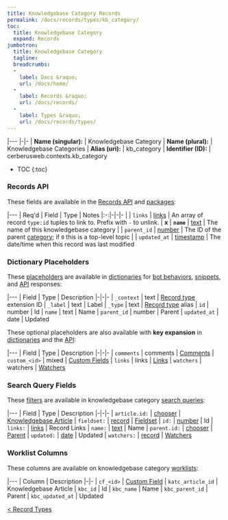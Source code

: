 ```yaml
---
title: Knowledgebase Category Records
permalink: /docs/records/types/kb_category/
toc:
  title: Knowledgebase Category
  expand: Records
jumbotron:
  title: Knowledgebase Category
  tagline: 
  breadcrumbs:
  -
    label: Docs &raquo;
    url: /docs/home/
  -
    label: Records &raquo;
    url: /docs/records/
  -
    label: Types &raquo;
    url: /docs/records/types/
---
```


|---
|-|-
| **Name (singular):** | Knowledgebase Category
| **Name (plural):** | Knowledgebase Categories
| **Alias (uri):** | kb_category
| **Identifier (ID):** | cerberusweb.contexts.kb_category

* TOC
{:toc}

### Records API

These fields are available in the [Records API](/docs/api/endpoints/records/) and [packages](/docs/packages/):

|---
| Req'd | Field | Type | Notes
|:-:|-|-|-
|   | `links` | [links](/docs/records/fields/types/links/) | An array of record `type:id` tuples to link to. Prefix with `-` to unlink. 
| **x** | **`name`** | [text](/docs/records/fields/types/text/) | The name of this knowledgebase category 
|   | `parent_id` | [number](/docs/records/fields/types/number/) | The ID of the parent [category](/docs/records/types/kb_category/); if `0` this is a top-level topic 
|   | `updated_at` | [timestamp](/docs/records/fields/types/timestamp/) | The date/time when this record was last modified 

### Dictionary Placeholders

These [placeholders](/docs/bots/scripting/placeholders/) are available in [dictionaries](/docs/bots/behaviors/dictionaries/) for [bot behaviors](/docs/bots/behaviors/), [snippets](/docs/snippets/), and [API](/docs/api/) responses:

|---
| Field | Type | Description
|-|-|-
| `_context` | text | [Record type](/docs/records/types/) extension ID
| `_label` | text | Label
| `_type` | text | [Record type](/docs/records/types/) alias
| `id` | number | Id
| `name` | text | Name
| `parent_id` | number | Parent
| `updated_at` | date | Updated

These optional placeholders are also available with **key expansion** in [dictionaries](/docs/bots/behaviors/dictionaries/key-expansion/) and the [API](/docs/api/responses/#expanding-keys-in-api-requests):

|---
| Field | Type | Description
|-|-|-
| `comments` | comments | [Comments](/docs/bots/behaviors/dictionaries/key-expansion/#comments)
| `custom_<id>` | mixed | [Custom Fields](/docs/bots/behaviors/dictionaries/key-expansion/#custom-fields)
| `links` | links | [Links](/docs/bots/behaviors/dictionaries/key-expansion/#links)
| `watchers` | watchers | [Watchers](/docs/bots/behaviors/dictionaries/key-expansion/#watchers)
	
### Search Query Fields

These [filters](/docs/search/filters/) are available in knowledgebase category [search queries](/docs/search/):

|---
| Field | Type | Description
|-|-|-
| `article.id:` | [chooser](/docs/search/filters/choosers/) | [Knowledgebase Article](/docs/records/types/kb_article/)
| `fieldset:` | [record](/docs/search/deep-search/) | [Fieldset](/docs/records/types/custom_fieldset/)
| `id:` | [number](/docs/search/filters/numbers/) | Id
| `links:` | [links](/docs/search/filters/links/) | Record Links
| `name:` | [text](/docs/search/filters/text/) | Name
| `parent.id:` | [chooser](/docs/search/filters/choosers/) | [Parent](/docs/records/types/kb_category/)
| `updated:` | [date](/docs/search/filters/dates/) | Updated
| `watchers:` | [record](/docs/search/deep-search/) | [Watchers](/docs/records/types/worker/)
	
### Worklist Columns

These columns are available on knowledgebase category [worklists](/docs/worklists/):

|---
| Column | Description
|-|-
| `cf_<id>` | [Custom Field](/docs/records/types/custom_field/)
| `katc_article_id` | Knowledgebase Article
| `kbc_id` | Id
| `kbc_name` | Name
| `kbc_parent_id` | Parent
| `kbc_updated_at` | Updated

<div class="section-nav">
	<div class="left">
		<a href="/docs/records/types/" class="prev">&lt; Record Types</a>
	</div>
	<div class="right align-right">
	</div>
</div>
<div class="clear"></div>